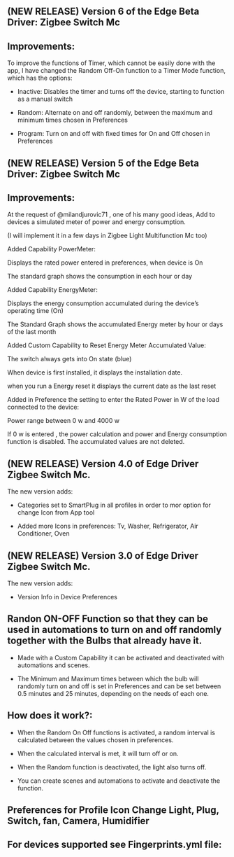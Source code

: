 ## (NEW RELEASE) Version 6 of the Edge Beta Driver: Zigbee Switch Mc

## Improvements:

To improve the functions of Timer, which cannot be easily done with the app, I have changed the Random Off-On function to a Timer Mode function, which has the options:

- Inactive: Disables the timer and turns off the device, starting to function as a manual switch

- Random: Alternate on and off randomly, between the maximum and minimum times chosen in Preferences

- Program: Turn on and off with fixed times for On and Off chosen in Preferences

## (NEW RELEASE) Version 5 of the Edge Beta Driver: Zigbee Switch Mc

## Improvements:

At the request of @milandjurovic71 , one of his many good ideas, Add to devices a simulated meter of power and energy consumption.

(I will implement it in a few days in Zigbee Light Multifunction Mc too)

Added Capability PowerMeter:

Displays the rated power entered in preferences, when device is On

The standard graph shows the consumption in each hour or day

Added Capability EnergyMeter:

Displays the energy consumption accumulated during the device’s operating time (On)

The Standard Graph shows the accumulated Energy meter by hour or days of the last month

Added Custom Capability to Reset Energy Meter Accumulated Value:

The switch always gets into On state (blue)

When device is first installed, it displays the installation date.

when you run a Energy reset it displays the current date as the last reset

Added in Preference the setting to enter the Rated Power in W of the load connected to the device:

Power range between 0 w and 4000 w

If 0 w is entered , the power calculation and power and Energy consumption function is disabled. The accumulated values are not deleted.

## (NEW RELEASE) Version 4.0 of Edge Driver Zigbee Switch Mc.

The new version adds:

- Categories set to SmartPlug in all profiles in order to mor option for change Icon from App tool

- Added more Icons in preferences: Tv, Washer, Refrigerator, Air Conditioner, Oven

## (NEW RELEASE) Version 3.0 of Edge Driver Zigbee Switch Mc.

The new version adds:

- Version Info in Device Preferences

## Randon ON-OFF Function so that they can be used in automations to turn on and off randomly together with the Bulbs that already have it.

- Made with a Custom Capability it can be activated and deactivated with automations and scenes.

- The Minimum and Maximum times between which the bulb will randomly turn on and off is set in Preferences and can be set between 0.5 minutes and 25 minutes, depending on the needs of each one.

## How does it work?:

- When the Random On Off functions is activated, a random interval is calculated between the values ​​chosen in preferences.

- When the calculated interval is met, it will turn off or on.

- When the Random function is deactivated, the light also turns off.

- You can create scenes and automations to activate and deactivate the function.

## Preferences for Profile Icon Change Light, Plug, Switch, fan, Camera, Humidifier

## For devices supported see Fingerprints.yml file: